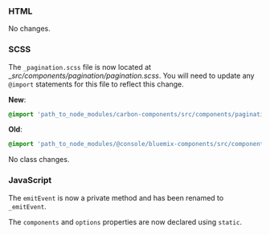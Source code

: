 ### HTML

No changes.

### SCSS

The `_pagination.scss` file is now located at __src/components/pagination/_pagination.scss__. You will need to update any `@import` statements for this file to reflect this change.

**New**: 
```scss
@import 'path_to_node_modules/carbon-components/src/components/pagination/pagination';
```

**Old**: 
```scss
@import 'path_to_node_modules/@console/bluemix-components/src/components/pagination/pagination';
```

No class changes.


### JavaScript

The `emitEvent` is now a private method and has been renamed to `_emitEvent`. 

The `components` and `options` properties are now declared using `static`. 
